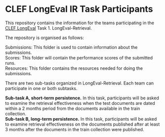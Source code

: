 # CLEF LongEval IR Task Participants

This repository contains the information for the teams participating in the [CLEF LongEval](https://clef-longeval.github.io/) Task 1. LongEval-Retrieval.

The repository is organised as follows:

Submissions: This folder is used to contain information about the submissions.\
Scores: This folder will contain the performance scores of the submitted runs.\
Resources: This folder contains the resources needed for doing the submissions.

There are two sub-tasks organized in LongEval-Retrieval. Each team can participate in one or both subtasks.

**Sub-task A, short-term persistence.** In this task, participants will be asked to examine the retrieval effectiveness when the test documents are dated within a 2 months period from the documents available in the train collection.\
**Sub-task B, long-term persistence.** In this task, participants will be asked to examine retrieval effectiveness on the documents published after at least 3 months after the documents in the train collection were published.
